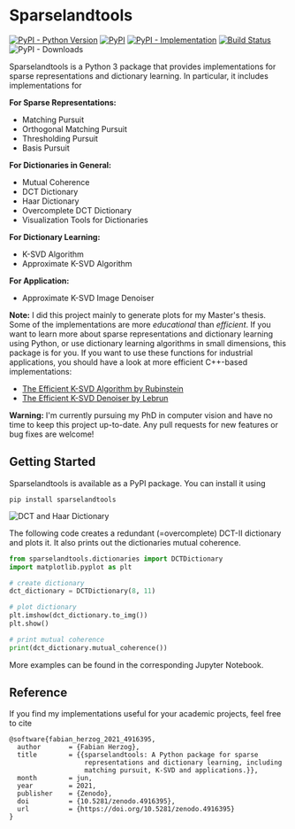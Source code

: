 # Sparselandtools

[![PyPI - Python Version](https://img.shields.io/pypi/pyversions/sparselandtools.svg?style=flat-square)](https://pypi.org/project/sparselandtools/1.0.0.dev2/)
[![PyPI](https://img.shields.io/pypi/v/sparselandtools.svg?style=flat-square)](https://pypi.org/project/sparselandtools/)
[![PyPI - Implementation](https://img.shields.io/pypi/implementation/sparselandtools.svg?style=flat-square)](https://pypi.org/project/sparselandtools/#description)
[![Build Status](https://travis-ci.com/fubel/sparselandtools.svg?token=e6hQaTqfZFZnG6RmEYXr&branch=master&style=flat-square)](https://travis-ci.com/fubel/sparselandtools)
![PyPI - Downloads](https://img.shields.io/pypi/dm/sparselandtools)

Sparselandtools is a Python 3 package that provides implementations for
sparse representations and dictionary learning. In particular, it
includes implementations for

**For Sparse Representations:**
* Matching Pursuit
* Orthogonal Matching Pursuit
* Thresholding Pursuit
* Basis Pursuit

**For Dictionaries in General:**
* Mutual Coherence
* DCT Dictionary
* Haar Dictionary
* Overcomplete DCT Dictionary
* Visualization Tools for Dictionaries

**For Dictionary Learning:**
* K-SVD Algorithm
* Approximate K-SVD Algorithm

**For Application:**
* Approximate K-SVD Image Denoiser

**Note:** I did this project mainly to generate plots for my Master's thesis.
Some of the implementations are more *educational* than *efficient*. If you want
to learn more about sparse representations and dictionary learning using Python,
or use dictionary learning algorithms in small dimensions, this package is for you.
If you want to use these functions for industrial applications, you should have a
look at more efficient C++-based implementations:

* [The Efficient K-SVD Algorithm by Rubinstein](http://www.cs.technion.ac.il/~ronrubin/software.html)
* [The Efficient K-SVD Denoiser by Lebrun](https://github.com/npd/ksvd)

**Warning:** I'm currently pursuing my PhD in computer vision and have no time to keep this project up-to-date. Any pull requests for new features or bug fixes are welcome! 


## Getting Started

Sparselandtools is available as a PyPI package. You can install it using

```
pip install sparselandtools
```

![DCT and Haar Dictionary](https://snag.gy/h7Il2j.jpg)

The following code creates a redundant (=overcomplete) DCT-II dictionary
and plots it. It also prints out the dictionaries mutual coherence.

```python
from sparselandtools.dictionaries import DCTDictionary
import matplotlib.pyplot as plt

# create dictionary
dct_dictionary = DCTDictionary(8, 11)

# plot dictionary
plt.imshow(dct_dictionary.to_img())
plt.show()

# print mutual coherence
print(dct_dictionary.mutual_coherence())
```

More examples can be found in the corresponding Jupyter Notebook.


## Reference 

If you find my implementations useful for your academic projects, feel free to cite

```
@software{fabian_herzog_2021_4916395,
  author       = {Fabian Herzog},
  title        = {{sparselandtools: A Python package for sparse 
                   representations and dictionary learning, including
                   matching pursuit, K-SVD and applications.}},
  month        = jun,
  year         = 2021,
  publisher    = {Zenodo},
  doi          = {10.5281/zenodo.4916395},
  url          = {https://doi.org/10.5281/zenodo.4916395}
}
```
